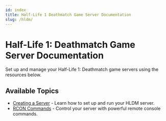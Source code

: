 ```yaml
---
id: index
title: Half-Life 1 Deathmatch Game Server Documentation
slug: /hldm/
---
```


# Half-Life 1: Deathmatch Game Server Documentation

Set up and manage your Half-Life 1: Deathmatch game servers using the resources below.

## **Available Topics**
- [Creating a Server](./hldm/dashboard) - Learn how to set up and run your HLDM server.
- [RCON Commands](./hldm/rcon) - Control your server with powerful remote console commands.
